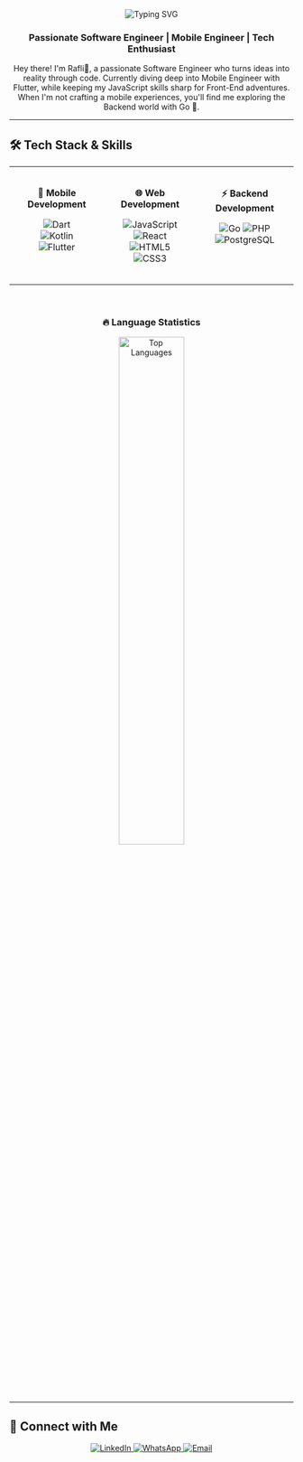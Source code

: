 <div align="center">
  <img src="https://readme-typing-svg.demolab.com/?lines=Hey+there!+I'm+Rafli+👋;Software+Engineer+%7C+Mobile+Engineer;Flutter+(Dart)+%26+Kotlin+Enthusiast;JavaScript+%26+Go+Explorer;Always+Learning+%26+Building!&font=Fira%20Code&center=true&width=480&height=48&color=fcba03&vCenter=true&pause=1000&size=22" alt="Typing SVG" />
</div>

<h3 align="center">Passionate Software Engineer | Mobile Engineer | Tech Enthusiast</h3>

<p align="center">
  Hey there! I'm Rafli👋, a passionate Software Engineer who turns ideas into reality through code. Currently diving deep into Mobile Engineer with Flutter, while keeping my JavaScript skills sharp for Front-End adventures. When I'm not crafting a mobile experiences, you'll find me exploring the Backend world with Go 🚀.
</p>

---

## 🛠️ Tech Stack & Skills

<div align="center">

<table style="border: none; border-collapse: collapse; width: 100%;">
<tr>
<td align="center" style="vertical-align: top; border: none; padding: 20px;">

**📱 Mobile Development**

<img src="https://img.shields.io/badge/Dart-0175C2?style=for-the-badge&logo=dart&logoColor=white" alt="Dart" /><br>
<img src="https://img.shields.io/badge/Kotlin-0095D5?style=for-the-badge&logo=kotlin&logoColor=white" alt="Kotlin" /><br>
<img src="https://img.shields.io/badge/Flutter-02569B?style=for-the-badge&logo=flutter&logoColor=white" alt="Flutter" />

</td>
<td align="center" style="vertical-align: top; border: none; padding: 20px;">

**🌐 Web Development**

<img src="https://img.shields.io/badge/JavaScript-F7DF1E?style=for-the-badge&logo=javascript&logoColor=black" alt="JavaScript" /><br>
<img src="https://img.shields.io/badge/React-20232A?style=for-the-badge&logo=react&logoColor=61DAFB" alt="React" /><br>
<img src="https://img.shields.io/badge/HTML5-E34F26?style=for-the-badge&logo=html5&logoColor=white" alt="HTML5" />
<img src="https://img.shields.io/badge/CSS3-1572B6?style=for-the-badge&logo=css3&logoColor=white" alt="CSS3" />

</td>
<td align="center" style="vertical-align: top; border: none; padding: 20px;">

**⚡ Backend Development**

<img src="https://img.shields.io/badge/Go-00ADD8?style=for-the-badge&logo=go&logoColor=white" alt="Go" />
<img src="https://img.shields.io/badge/PHP-777BB4?style=for-the-badge&logo=php&logoColor=white" alt="PHP" /><br>
<img src="https://img.shields.io/badge/PostgreSQL-316192?style=for-the-badge&logo=postgresql&logoColor=white" alt="PostgreSQL" />

</td>
</tr>
</table>

</div>

<br>

<div align="center">
  <h3>🔥 Language Statistics</h3>
  <img width="48%" src="https://github-readme-stats.vercel.app/api/top-langs/?username=inirafli&layout=compact&theme=radical&hide_border=true&bg_color=0d1117&title_color=fcba03&text_color=ffffff&card_width=400" alt="Top Languages" />
</div>

---

## 🤝 Connect with Me

<div align="center">
  <a href="https://www.linkedin.com/in/muhammad-rafli-rayhan-kuswara/">
    <img src="https://img.shields.io/badge/LinkedIn-0077B5?style=for-the-badge&logo=linkedin&logoColor=white" alt="LinkedIn" />
  </a>
  <a href="https://wa.me/62181213564203">
    <img src="https://img.shields.io/badge/WhatsApp-25D366?style=for-the-badge&logo=whatsapp&logoColor=white" alt="WhatsApp" />
  </a>
  <a href="mailto:raplirayhann@gmail.com">
    <img src="https://img.shields.io/badge/Email-D14836?style=for-the-badge&logo=gmail&logoColor=white" alt="Email" />
  </a>
</div>